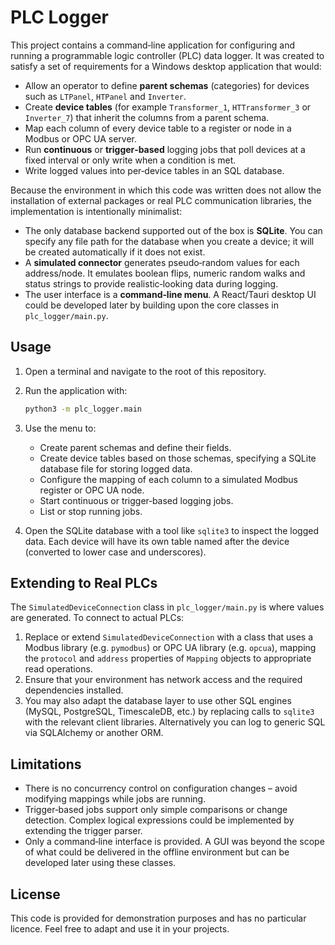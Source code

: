 # PLC Logger

This project contains a command‑line application for configuring and
running a programmable logic controller (PLC) data logger.  It was
created to satisfy a set of requirements for a Windows desktop
application that would:

* Allow an operator to define **parent schemas** (categories) for
  devices such as `LTPanel`, `HTPanel` and `Inverter`.
* Create **device tables** (for example `Transformer_1`, `HTTransformer_3` or
  `Inverter_7`) that inherit the columns from a parent schema.
* Map each column of every device table to a register or node in a
  Modbus or OPC UA server.
* Run **continuous** or **trigger‑based** logging jobs that poll
  devices at a fixed interval or only write when a condition is met.
* Write logged values into per‑device tables in an SQL database.

Because the environment in which this code was written does not allow
the installation of external packages or real PLC communication
libraries, the implementation is intentionally minimalist:

* The only database backend supported out of the box is **SQLite**.
  You can specify any file path for the database when you create a
  device; it will be created automatically if it does not exist.
* A **simulated connector** generates pseudo‑random values for each
  address/node.  It emulates boolean flips, numeric random walks and
  status strings to provide realistic‑looking data during logging.
* The user interface is a **command‑line menu**.  A React/Tauri
  desktop UI could be developed later by building upon the core
  classes in `plc_logger/main.py`.

## Usage

1. Open a terminal and navigate to the root of this repository.
2. Run the application with:

   ```bash
   python3 -m plc_logger.main
   ```

3. Use the menu to:
   * Create parent schemas and define their fields.
   * Create device tables based on those schemas, specifying a
     SQLite database file for storing logged data.
   * Configure the mapping of each column to a simulated Modbus
     register or OPC UA node.
   * Start continuous or trigger‑based logging jobs.
   * List or stop running jobs.

4. Open the SQLite database with a tool like `sqlite3` to inspect
   the logged data.  Each device will have its own table named after
   the device (converted to lower case and underscores).

## Extending to Real PLCs

The `SimulatedDeviceConnection` class in `plc_logger/main.py` is where
values are generated.  To connect to actual PLCs:

1. Replace or extend `SimulatedDeviceConnection` with a class that
   uses a Modbus library (e.g. `pymodbus`) or OPC UA library (e.g.
   `opcua`), mapping the `protocol` and `address` properties of
   `Mapping` objects to appropriate read operations.
2. Ensure that your environment has network access and the required
   dependencies installed.
3. You may also adapt the database layer to use other SQL engines
   (MySQL, PostgreSQL, TimescaleDB, etc.) by replacing calls to
   `sqlite3` with the relevant client libraries.  Alternatively you
   can log to generic SQL via SQLAlchemy or another ORM.

## Limitations

* There is no concurrency control on configuration changes – avoid
  modifying mappings while jobs are running.
* Trigger‑based jobs support only simple comparisons or change
  detection.  Complex logical expressions could be implemented by
  extending the trigger parser.
* Only a command‑line interface is provided.  A GUI was beyond the
  scope of what could be delivered in the offline environment but can
  be developed later using these classes.

## License

This code is provided for demonstration purposes and has no
particular licence.  Feel free to adapt and use it in your projects.
